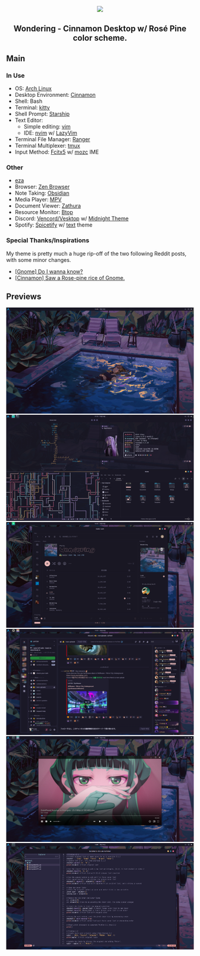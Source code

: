<p align="center">
    <a href="https://github.com/rose-pine/rose-pine-theme">
    <img src="https://github.com/rose-pine/rose-pine-theme/raw/main/assets/icon.png" width="80" /></a>
    <h2 align="center">Wondering - Cinnamon Desktop w/ Rosé Pine color scheme.</h2>
</p>
 
 
## Main
 
### In Use
- OS: [Arch Linux](https://archlinux.org/)
- Desktop Environment: [Cinnamon](https://github.com/linuxmint/cinnamon)
- Shell: Bash
- Terminal: [kitty](https://github.com/kovidgoyal/kitty)
- Shell Prompt: [Starship](https://github.com/starship/starship)
- Text Editor:
  - Simple editing: [vim](https://github.com/vim/vim)
  - IDE: [nvim](https://github.com/neovim/neovim) w/ [LazyVim](https://github.com/LazyVim/LazyVim)
- Terminal File Manager: [Ranger](https://github.com/ranger/ranger)
- Terminal Multiplexer: [tmux](https://github.com/tmux/tmux)
- Input Method: [Fcitx5](https://github.com/fcitx/fcitx5) w/ [mozc](https://github.com/google/mozc]) IME
 
### Other
- [eza](https://github.com/eza-community/eza)
- Browser: [Zen Browser](https://github.com/zen-browser)
- Note Taking: [Obsidian](https://github.com/obsidianmd)
- Media Player: [MPV](https://github.com/mpv-player/mpv)
- Document Viewer: [Zathura](https://github.com/pwmt/zathura)
- Resource Monitor: [Btop](https://github.com/aristocratos/btop)
- Discord: [Vencord/Vesktop](https://github.com/Vencord/Vesktop) w/ [Midnight Theme](https://github.com/refact0r/midnight-discord)
- Spotify: [Spicetify](https://github.com/spicetify/cli) w/ [text](https://github.com/spicetify/spicetify-themes/tree/master/text) theme
 
### Special Thanks/Inspirations
My theme is pretty much a huge rip-off of the two following Reddit posts, with some minor changes.
- [[Gnome] Do I wanna know?](https://www.reddit.com/r/unixporn/comments/10a4svm/gnome_do_i_wanna_know/)
- [[Cinnamon] Saw a Rose-pine rice of Gnome.](https://www.reddit.com/r/unixporn/comments/10ct8wm/cinnamon_saw_a_rosepine_rice_of_gnome_so_i_tried/)
 
## Previews
 
![Desktop Plain](/Assets/desktop1.png)
![Desktop Rice](/Assets/desktop2.png)
![Spotify](/Assets/spotify.png)
![Discord](/Assets/discord.png)
![MPV](/Assets/mpv.png)
![nvim](/Assets/nvim.png)
